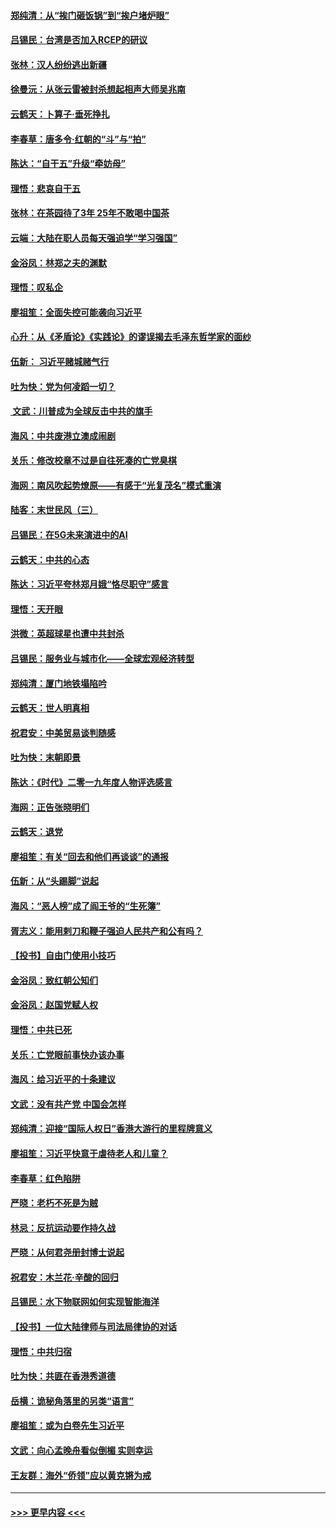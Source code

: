 #### [郑纯清：从“挨门砸饭锅”到“挨户堵炉眼”](../pages/nsc993/n11744745.md?t=12251822) 
#### [吕锡民：台湾是否加入RCEP的研议](../pages/nsc993/n11744701.md?t=12251822) 
#### [张林：汉人纷纷逃出新疆](../pages/nsc993/n11743530.md?t=12251822) 
#### [徐曼沅：从张云雷被封杀想起相声大师吴兆南](../pages/nsc993/n11741816.md?t=12251822) 
#### [云鹤天：卜算子‧垂死挣扎](../pages/nsc993/n11739956.md?t=12251822) 
#### [李春草：唐多令‧红朝的“斗”与“拍”](../pages/nsc993/n11739830.md?t=12251822) 
#### [陈达：“自干五”升级“牵妨母”](../pages/nsc993/n11739724.md?t=12251822) 
#### [理悟：悲哀自干五](../pages/nsc993/n11739547.md?t=12251822) 
#### [张林：在茶园待了3年 25年不敢喝中国茶](../pages/nsc993/n11739240.md?t=12251822) 
#### [云端：大陆在职人员每天强迫学“学习强国”](../pages/nsc993/n11738735.md?t=12251822) 
#### [金浴凤：林郑之夫的渊默](../pages/nsc993/n11737735.md?t=12251822) 
#### [理悟：叹私企](../pages/nsc993/n11737715.md?t=12251822) 
#### [廖祖笙：全面失控可能袭向习近平](../pages/nsc993/n11737704.md?t=12251822) 
#### [心升：从《矛盾论》《实践论》的谬误揭去毛泽东哲学家的面纱](../pages/nsc993/n11736962.md?t=12251822) 
#### [伍新： 习近平赌城赌气行](../pages/nsc993/n11736929.md?t=12251822) 
#### [吐为快：党为何凌蹈一切？](../pages/nsc993/n11736915.md?t=12251822) 
#### [ 文武：川普成为全球反击中共的旗手](../pages/nsc993/n11736882.md?t=12251822) 
#### [海风：中共废港立澳成闹剧](../pages/nsc993/n11735857.md?t=12251822) 
#### [关乐：修改校章不过是自往死凑的亡党臭棋](../pages/nsc993/n11735097.md?t=12251822) 
#### [海网：南风吹起势燎原——有感于“光复茂名”模式重演](../pages/nsc993/n11732308.md?t=12251822) 
#### [陆客：末世民风（三）](../pages/nsc993/n11732211.md?t=12251822) 
#### [吕锡民：在5G未来演进中的AI](../pages/nsc993/n11730010.md?t=12251822) 
#### [云鹤天：中共的心态](../pages/nsc993/n11729906.md?t=12251822) 
#### [陈达：习近平夸林郑月娥“恪尽职守”感言](../pages/nsc993/n11729881.md?t=12251822) 
#### [理悟：天开眼](../pages/nsc993/n11729699.md?t=12251822) 
#### [洪微：英超球星也遭中共封杀](../pages/nsc993/n11727243.md?t=12251822) 
#### [吕锡民：服务业与城市化——全球宏观经济转型](../pages/nsc993/n11725845.md?t=12251822) 
#### [郑纯清：厦门地铁塌陷吟](../pages/nsc993/n11725813.md?t=12251822) 
#### [云鹤天：世人明真相](../pages/nsc993/n11725621.md?t=12251822) 
#### [祝君安：中美贸易谈判随感](../pages/nsc993/n11725609.md?t=12251822) 
#### [吐为快：末朝即景](../pages/nsc993/n11723365.md?t=12251822) 
#### [陈达：《时代》二零一九年度人物评选感言](../pages/nsc993/n11723337.md?t=12251822) 
#### [海网：正告张晓明们](../pages/nsc993/n11723228.md?t=12251822) 
#### [云鹤天：退党](../pages/nsc993/n11723056.md?t=12251822) 
#### [廖祖笙：有关“回去和他们再谈谈”的通报](../pages/nsc993/n11722442.md?t=12251822) 
#### [伍新：从“头踢脚”说起](../pages/nsc993/n11722429.md?t=12251822) 
#### [海风：“恶人榜”成了阎王爷的“生死簿”](../pages/nsc993/n11722272.md?t=12251822) 
#### [胥志义：能用剌刀和鞭子强迫人民共产和公有吗？](../pages/nsc993/n11720569.md?t=12251822) 
#### [【投书】自由门使用小技巧](../pages/nsc993/n11720180.md?t=12251822) 
#### [金浴凤：致红朝公知们](../pages/nsc993/n11720563.md?t=12251822) 
#### [金浴凤：赵国党赋人权](../pages/nsc993/n11720533.md?t=12251822) 
#### [理悟：中共已死](../pages/nsc993/n11720233.md?t=12251822) 
#### [关乐：亡党眼前事快办该办事](../pages/nsc993/n11719160.md?t=12251822) 
#### [海风：给习近平的十条建议](../pages/nsc993/n11717616.md?t=12251822) 
#### [文武：没有共产党 中国会怎样](../pages/nsc993/n11717584.md?t=12251822) 
#### [郑纯清：迎接“国际人权日”香港大游行的里程牌意义](../pages/nsc993/n11717417.md?t=12251822) 
#### [廖祖笙：习近平快意于虐待老人和儿童？](../pages/nsc993/n11715313.md?t=12251822) 
#### [李春草：红色陷阱](../pages/nsc993/n11715029.md?t=12251822) 
#### [严晓：老朽不死是为贼](../pages/nsc993/n11712910.md?t=12251822) 
#### [林忌：反抗运动要作持久战](../pages/nsc993/n11712623.md?t=12251822) 
#### [严晓：从何君尧册封博士说起](../pages/nsc993/n11712465.md?t=12251822) 
#### [祝君安：木兰花·辛酸的回归](../pages/nsc993/n11712381.md?t=12251822) 
#### [吕锡民：水下物联网如何实现智能海洋](../pages/nsc993/n11711158.md?t=12251822) 
#### [【投书】一位大陆律师与司法局律协的对话](../pages/nsc993/n11709675.md?t=12251822) 
#### [理悟：中共归宿](../pages/nsc993/n11710059.md?t=12251822) 
#### [吐为快：共匪在香港秀道德](../pages/nsc993/n11709979.md?t=12251822) 
#### [岳横：诡秘角落里的另类“语言”](../pages/nsc993/n11709792.md?t=12251822) 
#### [廖祖笙：或为白卷先生习近平](../pages/nsc993/n11708330.md?t=12251822) 
#### [文武：向心孟晚舟看似倒楣 实则幸运](../pages/nsc993/n11708236.md?t=12251822) 
#### [王友群：海外“侨领”应以黄克锵为戒](../pages/nsc993/n11706176.md?t=12251822) 

----
#### [ >>> 更早内容 <<< ](../indexes/nsc993-earlier.md)
